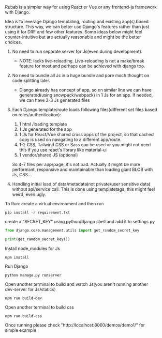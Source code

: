 Rubab is a simpler way for using React or Vue or any frontend-js framework with Django. 

Idea is to leverage Django templating, routing and existing app(s) based structure. This way, we can better use Django's features rather than just using it for DRF and few other features. 
Some ideas below might feel counter-intuitive but are actually reasonable and might be the better choices.


1. No need to run separate server for Js(even during development).
   - NOTE: lacks live-reloading. Live-reloading is not a make/break feature for most and perhaps can be achieved with django too.
2. No need to bundle all Js in a huge bundle and pore much thought on code splitting later.
   - Django already has concept of app, so on similar line we can have generated(using snowpack/webpack) in 1 Js for an app. If needed, we can have 2-3 Js generated files
3. Each Django template/route loads following files(different set files based on roles/authentication):
    1. 1 html /loading template
    2. 1 Js  generated for the app 
    3. 1 Js for React/Vue shared cross apps of the project, so that cached copy is used on navigating to a different app/route.
    4. 1-2 CSS, Tailwind CSS or Sass can be used or you might not need this if you use react's library like material-ui
    5. 1 vendor/shared JS (optional)
    
    So 4-7 files per app/page, it's not bad. Actually it might be more performant, responsive and maintainable than loading giant BLOB with Js, CSS...
   
4. Handling initial load of data/metadata(not private/user sensitive data) without api/service call.
   This is done using templatetags, this might feel weird, even ugly. 
   
To Run: 
create a virtual environment and then run 
```commandline
pip install -r requirement.txt
```
create a "SECRET_KEY" using python/django shell and add it to settings.py 

```python
from django.core.management.utils import get_random_secret_key

print(get_random_secret_key())
```

Install node_modules for Js
```commandline
npm install
```
Run Django
```commandline
python manage.py runserver
```

Open another terminal to build and watch Js(you aren't running another dev-server for Js/statics)
```commandline 
npm run build-dev
```

Open another terminal to  build css
```commandline
npm run build-css
```
Once running please check "http://localhost:8000/demos/demo1/" for simple example 
